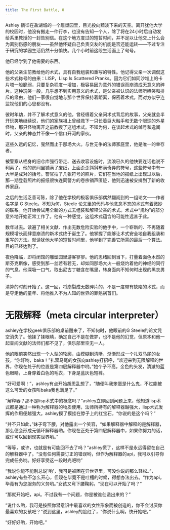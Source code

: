 ```yaml
---
title: The First Battle, 0
---
```


Ashley 徜徉在盐湖城的一个雕塑园里，目光投向黯淡下来的天空。离开犹他大学的校园时，他没有搬走一件行李，也没有告知一个人，除了将在24小时后自动发给系里教授的一封告别信。在这个地方度过的短暂时间，并不足以让他交上什么会为离别伤感的朋友——虽然他怀疑自己负责交友的机能是否还能运转——不过专注于研究的学园生活仍然十分愉快。几个小时前这段生活画上了句号。

他已经学到了他需要的东西。

他的父亲生前教给他的术式，具有自我组装和重写的特性。他记得父亲一次调侃这些术式称号的由来：LISP，Lisp Is Scattered Pranks。因为它们如同沙堆上的卡片塔一般脆弱，只要复杂程度一增加，极容易因为意外的错误而崩溃成无意义的碎片。这种玩笑一般，几乎想不到实用意义的术式，是父亲被认识的法师所哂笑和排斥的缘由，他们一家很自觉地与那个世界保持着距离，保密着术式，而对方似乎连监视他们的心思都没有。

彼时年幼，并不了解术式意义的他，曾经缠着父亲问术式背后的故事，父亲就会半开玩笑地继续说，他们的家族祖上曾经救下一只长着巨大触手和无数个眼球的外星怪物，那只怪物离开之前教授了这组术式。不知为何，在谈起术式的绰号和逸闻时，父亲的神态并不像一个信口开河的家伙。

这些久远的记忆，戛然而止于那场大火。与世无争的法师家庭里，他是唯一的幸存者。

被警察从栖身的旧仓库强行带走、送去收容设施时，流浪已久的他快要连话也说不利索了。他的房间里铺满了废纸，上面歪歪斜斜布满奇异的符号，这些符号中有一大半是成对的括号。警官拍了几张符号的照片，它们在当地的报纸上出现过以后，那一期登载照片的报纸很快连同警方的卷宗销声匿迹，他则迅速被安排到了新的收养家庭。

之后的生活乏善可陈，除了他在学校的极客俱乐部偶然翻阅到的一组论文——作者名字是 G Steele。不知为何，Steele 论文里的代码与他念念不忘的术式有着微妙的联系。他开始尝试用全新的方式去组装和解释父亲的术式。术式中“规约”的部分意外地开始正常工作了。他有一种感觉，这组术式蕴含的可能性远甚于此。

数年过去。读遍了相关文献、作出无数危险实验的他手中，一个崭新的、不再随着规模增长而肆意崩溃的新术式终于诞生了。他掌握了能够让术式安全地自我组装和重写的方法。就读犹他大学的短暂时间里，他学到了完善它所需的最后一个算法。目的已经达到了。

夜色降临，即将闭馆的雕塑园里游客寥寥。他的思绪回到当下，打量着面色木然的斯芬克斯像，感受到那一丝若有若无，却如同那场大火一般烧灼着他的神经的同行的气息。他深吸一口气，取出尼古丁糖含在嘴里，转身面向不知何时出现的黑衣男子。

清算的时刻开始了。这一回，将崩裂成无数碎片的，不是一度带有缺陷的术式，而是夺走他的童年、将他推入不为人知的世界的罪魁祸首们。

# 无限解释（meta circular interpreter）
  
ashley在学校geek俱乐部的桌前醒来了，不知何时，他眼前的G Steele的论文凭空消失了。他揉了揉眼睛，确定自己不是在做梦，也不是他的幻觉，但原本和他一起查阅文献的法师们都不见了，俱乐部里空无一人。  
  
他的眼前突然出现一个人型的轮廓，由模糊到清晰，渐渐形成一个扎双马尾的女孩，“你好哟，baka！”扎双马尾的女孩向ashley打招呼，“欢迎来到无限解释的世界，你现在处于的位置是第四层解释器中哟。”她个子不高，金色的头发，清澈的蓝色眼睛，上身穿着白色的毛衣，下身是蓝灰色短裤。  
  
“好可爱啊！”，ashley有点开始胡思乱想了，“随便叫我笨蛋是什么鬼，不过能被这么可爱的女孩叫baka我也满足了。”  
  
“解释器？那不是lisp术式中的概念吗？”ashley立即回到问题上来，他知道lisp术式都是通过一种称为解释器的物质使用，法师所持有的解释器越强大，lisp术式发挥的作用便越强大。ashley摸了摸挂在脖子上的红宝石，“你说的是这个吗？”  
  
“并不只如此，”妹子弯下腰，对他露出一个笑容，“如果解释器中解释的是解释器，那么便会形成元循环解释器哟。你现在正处于第四层解释器中，如果你努力的话，或许可以回到现实世界哟。”  
  
“等等，或许，也就是有可能回不去了吗？”ashley慌了，这样不是永远得留在自己的解释器中了。“没有任何需要订正的错误哟，但作为解释器的api，我可以引导你完成任务哟。好好享受这一段时光吧哟”  
  
“我说你能不能别总说'哟'，我可是被困在异世界里，可没你说的那么轻松。”，ashley有些不怎么开心，但现在毕竟不是吐槽的时候，得想办法出去。“作为api，毕竟有为您服务的义务哟。”女孩又弯下腰鞠躬，“现在可以开始了吗？”  
  
“那就开始吧，api。不过我有一个问题，你是被谁创造出来的？”  
  
“说什么哟，我可是按照你潜意识中最喜欢的女性形象而被创造的，你不会讨厌你最喜欢的女孩吧？”说到这里，ashley的脸红了，“你说什么啊，快开始吧。”  

“好好好哟，开始吧。”  
